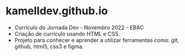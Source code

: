 # kamelldev.github.io
- Currículo do Jornada Dev - Novembro 2022 - EBAC
- Criação de currículo usando HTML e CSS.
- Projeto para conhecer e aprender a utilizar ferramentas como: git, github, html5, css3 e figma.
